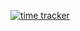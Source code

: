 [![time tracker](https://wakatime.com/badge/github/HPaulson/CaptureShare.svg)](https://wakatime.com/badge/github/HPaulson/CaptureShare)
